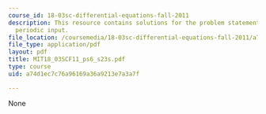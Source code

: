 ```yaml
---
course_id: 18-03sc-differential-equations-fall-2011
description: This resource contains solutions for the problem statements related to
  periodic input.
file_location: /coursemedia/18-03sc-differential-equations-fall-2011/a74d1ec7c76a96169a36a9213e7a3a7f_MIT18_03SCF11_ps6_s23s.pdf
file_type: application/pdf
layout: pdf
title: MIT18_03SCF11_ps6_s23s.pdf
type: course
uid: a74d1ec7c76a96169a36a9213e7a3a7f

---
```

None